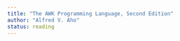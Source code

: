 ```yaml
---
title: "The AWK Programming Language, Second Edition"
author: "Alfred V. Aho"
status: reading
---
```

